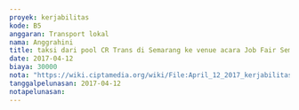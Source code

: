 ```yaml
---
proyek: kerjabilitas
kode: B5
anggaran: Transport lokal
nama: Anggrahini
title: taksi dari pool CR Trans di Semarang ke venue acara Job Fair Semarang 12-14 April 2017
date: 2017-04-12
biaya: 30000
nota: "https://wiki.ciptamedia.org/wiki/File:April_12_2017_kerjabilitas_B5_taksi_DRsutomo_venue_ndaru742.jpg"
tanggalpelunasan: 2017-04-12
notapelunasan:
---
```

